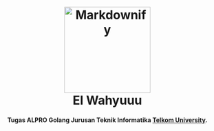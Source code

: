 
<h1 align="center">
  <br>
  <a href="http://github.com/wahyuwidd"><img src="https://i.ibb.co.com/xmYCYL7/raiden-shogun-alpro.jpg" alt="Markdownify" width="200"></a>
  <br>
  El Wahyuuu
  <br>
</h1>

<h4 align="center">Tugas ALPRO Golang Jurusan Teknik Informatika <a href="https://telkomuniversity.ac.id" target="_blank">Telkom University</a>.</h4>

